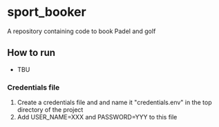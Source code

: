 # sport_booker
A repository containing code to book Padel and golf



## How to run
* TBU

### Credentials file
1. Create a credentials file and and name it "credentials.env" in the top directory of the project
2. Add USER_NAME=XXX and PASSWORD=YYY to this file